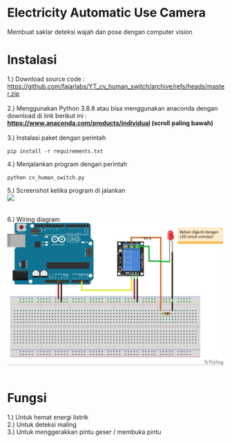 # Electricity Automatic Use Camera
Membuat saklar deteksi wajah dan pose dengan computer vision

# Instalasi
1.) Download source code : https://github.com/fajarlabs/YT_cv_human_switch/archive/refs/heads/master.zip <br /><br />
2.) Menggunakan Python 3.8.8 atau bisa menggunakan anaconda dengan download di link berikut ini : <b>https://www.anaconda.com/products/individual (scroll paling bawah)</b> <br /><br />
3.) Instalasi paket dengan perintah

```
pip install -r requirements.txt
```

4.) Menjalankan program dengan perintah 

```
python cv_human_switch.py
```
5.) Screenshot ketika program di jalankan<br />
<img src="https://github.com/fajarlabs/cv_human_switch/blob/master/Screenshot%202022-03-19%20230355.png?raw=true" width="500" /><br /><br />

6.) Wiring diagram<br />
<img src="https://github.com/fajarlabs/YT_cv_human_switch/blob/master/sketch.jpg?raw=true" width="500" /><br /><br />

# Fungsi 
1.) Untuk hemat energi listrik<br />
2.) Untuk deteksi maling<br />
3.) Untuk menggerakkan pintu geser / membuka pintu <br />
